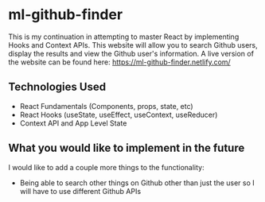 # ml-github-finder
This is my continuation in attempting to master React by implementing Hooks and Context APIs.  This website will allow you to search Github users, display the results and view the Github user's information.  A live version of the website can be found here: https://ml-github-finder.netlify.com/ 

## Technologies Used
- React Fundamentals (Components, props, state, etc)
- React Hooks (useState, useEffect, useContext, useReducer)
- Context API and App Level State


## What you would like to implement in the future
I would like to add a couple more things to the functionality:
- Being able to search other things on Github other than just the user so I will have to use different Github APIs
